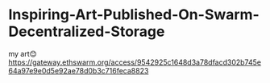# Inspiring-Art-Published-On-Swarm-Decentralized-Storage
my art😊
https://gateway.ethswarm.org/access/9542925c1648d3a78dfacd302b745e64a97e9e0d5e92ae78d0b3c716feca8823
